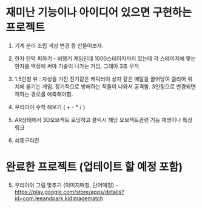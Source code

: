 # 재미난 기능이나 아이디어 있으면 구현하는 프로젝트

1. 기계 분리 조립 색상 변경 등 만들어보자.
2. 한자 탄막 피하기 - 비행기 게임인데 1000스테이지까지 있는데 각 스테이지에 맞는 한자를 액정에 써야 기술이 나가는 거임, 그래야 3초 무적
3. 1.5인칭 뷰 : 자성을 가진 전기같은 캐릭터이 상자 같은 메탈을 끌어당여 클리어 위치에 옮기는 게임. 정기적으로 방해하는 적들이 나와서 공격함. 3인칭으로 변경되면 피하는 경로를 예측해야함.
4. 우리아이 수학 해보기 ( + - * / )

6. AR상태에서 3D오브젝트 로딩하고 클릭시 해당 오브젝트관련 기능 재생이나 특정 링크 
7. 쇠똥구리런


# 완료한 프로젝트 (업테이트 할 예정 포함)
5. 우리아이 그림 맞추기 (이미지매칭, 단어매칭)   -   https://play.google.com/store/apps/details?id=com.leeandpark.kidimagematch
